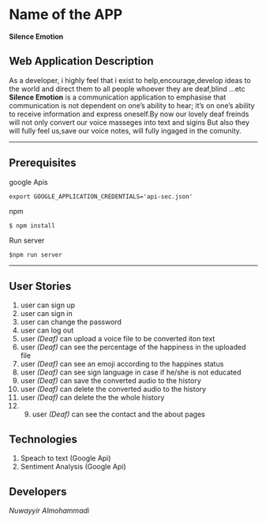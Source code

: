# Name of the APP
**Silence Emotion**


## Web Application Description 
As a developer, i highly feel that i exist to help,encourage,develop ideas to the world and direct them to all people whoever they are deaf,blind ...etc
**Silence Emotion** is a communication application to emphasise that communication is not dependent on one’s ability to hear; it’s on one’s ability to receive information and express oneself.By now our lovely deaf freinds will not only convert our voice masseges into text and sigins But also they will fully feel us,save our voice notes, will fully ingaged in the comunity.

---
## Prerequisites
google Apis

```
export GOOGLE_APPLICATION_CREDENTIALS='api-sec.json'
```
npm  
```
$ npm install
```

Run server
```
$npm run server
```

---
## User Stories
1. user can sign up
2. user can sign in
3. user can change the password 
4. user can log out
5. user *(Deaf)* can upload a voice file to be converted iton text
6. user *(Deaf)* can see the percentage of the happiness in the uploaded file 
7. user *(Deaf)* can see an emoji according to the happines status
8. user *(Deaf)* can see sign language in case if he/she is not educated
9. user *(Deaf)* can save the converted audio to the history 
9. user *(Deaf)* can delete the converted audio to the history 
10. user *(Deaf)* can delete the the whole history 
11. 9. user *(Deaf)* can see the contact and the about pages


## Technologies
1. Speach to text (Google Api)
2. Sentiment Analysis (Google Api)


## Developers
*Nuwayyir Almohammadi*
